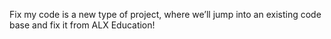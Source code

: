 Fix my code is a new type of project, where we’ll jump into an existing code base and fix it from ALX Education!
